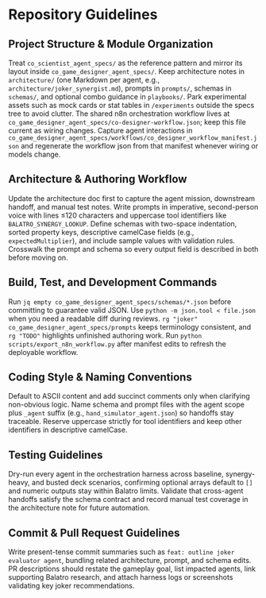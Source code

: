 # Repository Guidelines

## Project Structure & Module Organization
Treat `co_scientist_agent_specs/` as the reference pattern and mirror its layout inside `co_game_designer_agent_specs/`. Keep architecture notes in `architecture/` (one Markdown per agent, e.g., `architecture/joker_synergist.md`), prompts in `prompts/`, schemas in `schemas/`, and optional combo guidance in `playbooks/`. Park experimental assets such as mock cards or stat tables in `/experiments` outside the specs tree to avoid clutter.
The shared n8n orchestration workflow lives at `co_game_designer_agent_specs/co-designer-workflow.json`; keep this file current as wiring changes.
Capture agent interactions in `co_game_designer_agent_specs/workflows/co_designer_workflow_manifest.json` and regenerate the workflow json from that manifest whenever wiring or models change.

## Architecture & Authoring Workflow
Update the architecture doc first to capture the agent mission, downstream handoff, and manual test notes. Write prompts in imperative, second-person voice with lines ≤120 characters and uppercase tool identifiers like `BALATRO_SYNERGY_LOOKUP`. Define schemas with two-space indentation, sorted property keys, descriptive camelCase fields (e.g., `expectedMultiplier`), and include sample values with validation rules. Crosswalk the prompt and schema so every output field is described in both before moving on.

## Build, Test, and Development Commands
Run `jq empty co_game_designer_agent_specs/schemas/*.json` before committing to guarantee valid JSON. Use `python -m json.tool < file.json` when you need a readable diff during reviews. `rg "joker" co_game_designer_agent_specs/prompts` keeps terminology consistent, and `rg "TODO"` highlights unfinished authoring work.
Run `python scripts/export_n8n_workflow.py` after manifest edits to refresh the deployable workflow.

## Coding Style & Naming Conventions
Default to ASCII content and add succinct comments only when clarifying non-obvious logic. Name schema and prompt files with the agent scope plus `_agent` suffix (e.g., `hand_simulator_agent.json`) so handoffs stay traceable. Reserve uppercase strictly for tool identifiers and keep other identifiers in descriptive camelCase.

## Testing Guidelines
Dry-run every agent in the orchestration harness across baseline, synergy-heavy, and busted deck scenarios, confirming optional arrays default to `[]` and numeric outputs stay within Balatro limits. Validate that cross-agent handoffs satisfy the schema contract and record manual test coverage in the architecture note for future automation.

## Commit & Pull Request Guidelines
Write present-tense commit summaries such as `feat: outline joker evaluator agent`, bundling related architecture, prompt, and schema edits. PR descriptions should restate the gameplay goal, list impacted agents, link supporting Balatro research, and attach harness logs or screenshots validating key joker recommendations.
